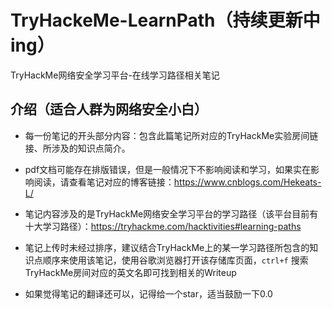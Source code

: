 # TryHackeMe-LearnPath（持续更新中ing）

TryHackMe网络安全学习平台-在线学习路径相关笔记

## 介绍（适合人群为网络安全小白）

- 每一份笔记的开头部分内容：包含此篇笔记所对应的TryHackMe实验房间链接、所涉及的知识点简介。

- pdf文档可能存在排版错误，但是一般情况下不影响阅读和学习，如果实在影响阅读，请查看笔记对应的博客链接：https://www.cnblogs.com/Hekeats-L/

- 笔记内容涉及的是TryHackMe网络安全学习平台的学习路径（该平台目前有十大学习路径）：https://tryhackme.com/hacktivities#learning-paths

- 笔记上传时未经过排序，建议结合TryHackMe上的某一学习路径所包含的知识点顺序来使用该笔记，使用谷歌浏览器打开该存储库页面，`ctrl+f` 搜索TryHackMe房间对应的英文名即可找到相关的Writeup

- 如果觉得笔记的翻译还可以，记得给一个star，适当鼓励一下0.0
